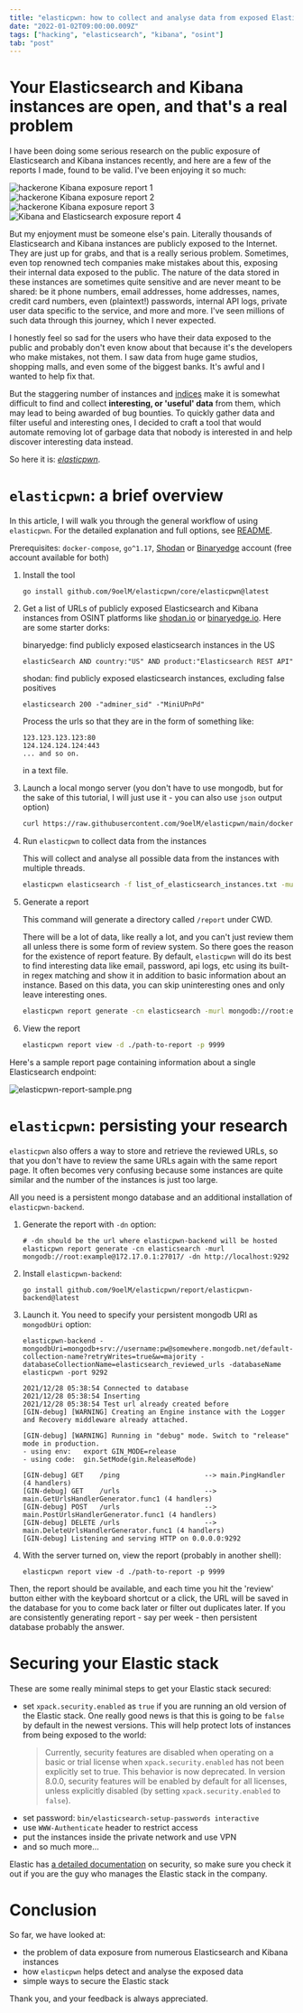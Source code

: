 ```yaml
---
title: "elasticpwn: how to collect and analyse data from exposed Elasticsearch and Kibana instances"
date: "2022-01-02T09:00:00.009Z"
tags: ["hacking", "elasticsearch", "kibana", "osint"]
tab: "post"
---
```


# Your Elasticsearch and Kibana instances are open, and that's a real problem

I have been doing some serious research on the public exposure of Elasticsearch and Kibana instances recently, and here are a few of the reports I made, found to be valid. I've been enjoying it so much:

![hackerone Kibana exposure report 1](./1.png)
![hackerone Kibana exposure report 2](./2.png)
![hackerone Kibana exposure report 3](./3.png)
![Kibana and Elasticsearch exposure report 4](./4.png)

But my enjoyment must be someone else's pain. Literally thousands of Elasticsearch and Kibana instances are publicly exposed to the Internet. They are just up for grabs, and that is a really serious problem. Sometimes, even top renowned tech companies make mistakes about this, exposing their internal data exposed to the public. The nature of the data stored in these instances are sometimes quite sensitive and are never meant to be shared: be it phone numbers, email addresses, home addresses, names, credit card numbers, even (plaintext!) passwords, internal API logs, private user data specific to the service, and more and more. I've seen millions of such data through this journey, which I never expected.

I honestly feel so sad for the users who have their data exposed to the public and probably don't even know about that because it's the developers who make mistakes, not them. I saw data from huge game studios, shopping malls, and even some of the biggest banks. It's awful and I wanted to help fix that.

But the staggering number of instances and [indices](https://www.elastic.co/blog/what-is-an-elasticsearch-index) make it is somewhat difficult to find and collect **interesting, or 'useful' data** from them, which may lead to being awarded of bug bounties. To quickly gather data and filter useful and interesting ones, I decided to craft a tool that would automate removing lot of garbage data that nobody is interested in and help discover interesting data instead.

So here it is: _[elasticpwn](https://github.com/9oelm/elasticpwn)_.

# `elasticpwn`: a brief overview
In this article, I will walk you through the general workflow of using `elasticpwn`. For the detailed explanation and full options, see [README](https://github.com/9oelm/elasticpwn).

Prerequisites: `docker-compose`, `go^1.17`, [Shodan](https://shodan.io) or [Binaryedge](https://binaryedge.io) account (free account available for both)

1. Install the tool
    ```
    go install github.com/9oelM/elasticpwn/core/elasticpwn@latest
    ```
1. Get a list of URLs of publicly exposed Elasticsearch and Kibana instances from OSINT platforms like [shodan.io](https://shodan.io) or [binaryedge.io](https://binaryedge.io). Here are some starter dorks:

    binaryedge: find publicly exposed elasticsearch instances in the US
    ```
    elasticSearch AND country:"US" AND product:"Elasticsearch REST API"
    ```

    shodan: find publicly exposed elasticsearch instances, excluding false positives
    ```
    elasticsearch 200 -"adminer_sid" -"MiniUPnPd"
    ```
    
    Process the urls so that they are in the form of something like:

    ```
    123.123.123.123:80
    124.124.124.124:443
    ... and so on.
    ```

    in a text file.
1. Launch a local mongo server (you don't have to use mongodb, but for the sake of this tutorial, I will just use it - you can also use `json` output option)

    ```bash
    curl https://raw.githubusercontent.com/9oelM/elasticpwn/main/docker-compose-mongo-only.yml -o docker-compose-mongo-only.yml && docker-compose -f docker-compose-mongo-only.yml up -d
    ```

1. Run `elasticpwn` to collect data from the instances

    This will collect and analyse all possible data from the instances with multiple threads.
    ```bash
    elasticpwn elasticsearch -f list_of_elasticsearch_instances.txt -murl mongodb://root:example@172.17.0.1:27017/ -of mongo -t 12
    ```

1. Generate a report
    
    This command will generate a directory called `/report` under CWD.
    
    There will be a lot of data, like really a lot, and you can't just review them all unless there is some form of review system. So there goes the reason for the existence of report feature. By default, `elasticpwn` will do its best to find interesting data like email, password, api logs, etc using its built-in regex matching and show it in addition to basic information about an instance. Based on this data, you can skip uninteresting ones and only leave interesting ones. 
    ```bash
    elasticpwn report generate -cn elasticsearch -murl mongodb://root:example@172.17.0.1:27017/
    ```

1. View the report

    ```bash
    elasticpwn report view -d ./path-to-report -p 9999
    ```

Here's a sample report page containing information about a single Elasticsearch endpoint:

![elasticpwn-report-sample.png](./elasticpwn-report-sample.png)

# `elasticpwn`: persisting your research

`elasticpwn` also offers a way to store and retrieve the reviewed URLs, so that you don't have to review the same URLs again with the same report page. It often becomes very confusing because some instances are quite similar and the number of the instances is just too large.

All you need is a persistent mongo database and an additional installation of `elasticpwn-backend`.

1. Generate the report with `-dn` option:

    ```
    # -dn should be the url where elasticpwn-backend will be hosted
    elasticpwn report generate -cn elasticsearch -murl mongodb://root:example@172.17.0.1:27017/ -dn http://localhost:9292
    ```

1. Install `elasticpwn-backend`:

    ```
    go install github.com/9oelM/elasticpwn/report/elasticpwn-backend@latest
    ```

1. Launch it. You need to specify your persistent mongodb URI as `mongodbUri` option:

    ```
    elasticpwn-backend -mongodbUri=mongodb+srv://username:pw@somewhere.mongodb.net/default-collection-name?retryWrites=true&w=majority -databaseCollectionName=elasticsearch_reviewed_urls -databaseName elasticpwn -port 9292

    2021/12/28 05:38:54 Connected to database
    2021/12/28 05:38:54 Inserting
    2021/12/28 05:38:54 Test url already created before
    [GIN-debug] [WARNING] Creating an Engine instance with the Logger and Recovery middleware already attached.

    [GIN-debug] [WARNING] Running in "debug" mode. Switch to "release" mode in production.
    - using env:   export GIN_MODE=release
    - using code:  gin.SetMode(gin.ReleaseMode)

    [GIN-debug] GET    /ping                     --> main.PingHandler (4 handlers)
    [GIN-debug] GET    /urls                     --> main.GetUrlsHandlerGenerator.func1 (4 handlers)
    [GIN-debug] POST   /urls                     --> main.PostUrlsHandlerGenerator.func1 (4 handlers)
    [GIN-debug] DELETE /urls                     --> main.DeleteUrlsHandlerGenerator.func1 (4 handlers)
    [GIN-debug] Listening and serving HTTP on 0.0.0.0:9292
    ```

1. With the server turned on, view the report (probably in another shell):

    ```
    elasticpwn report view -d ./path-to-report -p 9999
    ```

Then, the report should be available, and each time you hit the 'review' button either with the keyboard shortcut or a click, the URL will be saved in the database for you to come back later or filter out duplicates later. If you are consistently generating report - say per week - then persistent database probably the answer.

# Securing your Elastic stack

These are some really minimal steps to get your Elastic stack secured:
- set `xpack.security.enabled` as `true` if you are running an old version of the Elastic stack. One really good news is that this is going to be `false` by default in the newest versions. This will help protect lots of instances from being exposed to the world:
    > Currently, security features are disabled when operating on a basic or trial license when `xpack.security.enabled` has not been explicitly set to true. This behavior is now deprecated. In version 8.0.0, security features will be enabled by default for all licenses, unless explicitly disabled (by setting `xpack.security.enabled` to `false`).
- set password: `bin/elasticsearch-setup-passwords interactive`
- use `WWW-Authenticate` header to restrict access
- put the instances inside the private network and use VPN
- and so much more...

Elastic has [a detailed documentation](https://www.elastic.co/guide/en/elasticsearch/reference/current/secure-cluster.html) on security, so make sure you check it out if you are the guy who manages the Elastic stack in the company.

# Conclusion

So far, we have looked at:
- the problem of data exposure from numerous Elasticsearch and Kibana instances
- how `elasticpwn` helps detect and analyse the exposed data
- simple ways to secure the Elastic stack

Thank you, and your feedback is always appreciated.